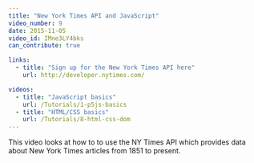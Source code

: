 ```yaml
---
title: "New York Times API and JavaScript"
video_number: 9
date: 2015-11-05
video_id: IMne3LY4bks
can_contribute: true

links:
  - title: "Sign up for the New York Times API here"
    url: http://developer.nytimes.com/

videos:
  - title: "JavaScript basics"
    url: /Tutorials/1-p5js-basics
  - title: "HTML/CSS basics"
    url: /Tutorials/8-html-css-dom
---
```


This video looks at how to to use the NY Times API which provides data about New York Times articles from 1851 to present.

